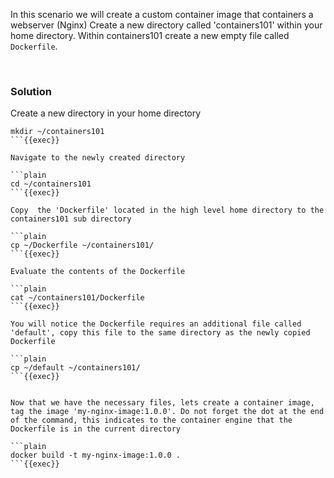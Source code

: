 
In this scenario we will create a custom container image that containers a webserver (Nginx)
Create a new directory called 'containers101' within your home directory. Within containers101 create a  new empty file called `Dockerfile`.

<br>

### Solution
Create a new directory in your home directory

```plain
mkdir ~/containers101
```{{exec}}

Navigate to the newly created directory

```plain
cd ~/containers101
```{{exec}}

Copy  the 'Dockerfile' located in the high level home directory to the containers101 sub directory

```plain
cp ~/Dockerfile ~/containers101/
```{{exec}}

Evaluate the contents of the Dockerfile 

```plain
cat ~/containers101/Dockerfile
```{{exec}}

You will notice the Dockerfile requires an additional file called 'default', copy this file to the same directory as the newly copied Dockerfile

```plain
cp ~/default ~/containers101/
```{{exec}}


Now that we have the necessary files, lets create a container image, tag the image 'my-nginx-image:1.0.0'. Do not forget the dot at the end of the command, this indicates to the container engine that the Dockerfile is in the current directory

```plain
docker build -t my-nginx-image:1.0.0 .
```{{exec}}

